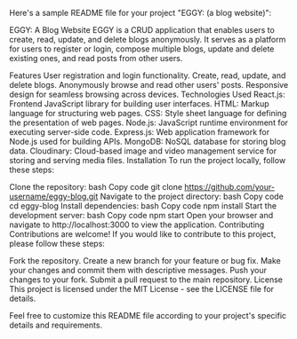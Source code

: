 
Here's a sample README file for your project "EGGY: (a blog website)":

EGGY: A Blog Website
EGGY is a CRUD application that enables users to create, read, update, and delete blogs anonymously. It serves as a platform for users to register or login, compose multiple blogs, update and delete existing ones, and read posts from other users.

Features
User registration and login functionality.
Create, read, update, and delete blogs.
Anonymously browse and read other users' posts.
Responsive design for seamless browsing across devices.
Technologies Used
React.js: Frontend JavaScript library for building user interfaces.
HTML: Markup language for structuring web pages.
CSS: Style sheet language for defining the presentation of web pages.
Node.js: JavaScript runtime environment for executing server-side code.
Express.js: Web application framework for Node.js used for building APIs.
MongoDB: NoSQL database for storing blog data.
Cloudinary: Cloud-based image and video management service for storing and serving media files.
Installation
To run the project locally, follow these steps:

Clone the repository:
bash
Copy code
git clone https://github.com/your-username/eggy-blog.git
Navigate to the project directory:
bash
Copy code
cd eggy-blog
Install dependencies:
bash
Copy code
npm install
Start the development server:
bash
Copy code
npm start
Open your browser and navigate to http://localhost:3000 to view the application.
Contributing
Contributions are welcome! If you would like to contribute to this project, please follow these steps:

Fork the repository.
Create a new branch for your feature or bug fix.
Make your changes and commit them with descriptive messages.
Push your changes to your fork.
Submit a pull request to the main repository.
License
This project is licensed under the MIT License - see the LICENSE file for details.

Feel free to customize this README file according to your project's specific details and requirements.
